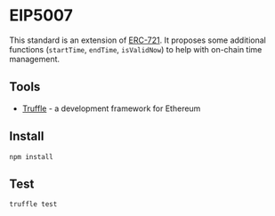 # EIP5007
This standard is an extension of [ERC-721](../EIPS/eip-721.md). It proposes some additional functions (`startTime`, `endTime`, `isValidNow`) to help with on-chain time management.

## Tools
* [Truffle](https://truffleframework.com/) - a development framework for Ethereum

## Install
```
npm install
```

## Test
```
truffle test
```
